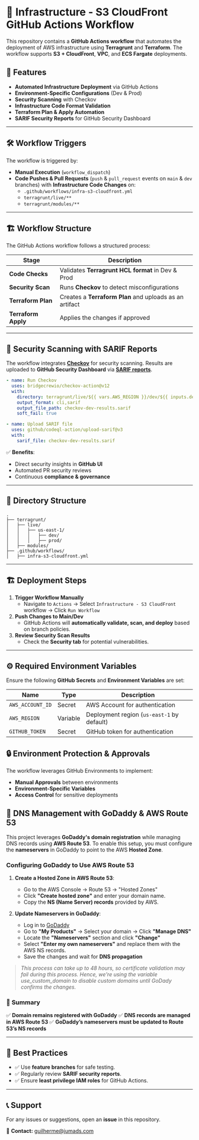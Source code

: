 # 🚀 Infrastructure - S3 CloudFront GitHub Actions Workflow

This repository contains a **GitHub Actions workflow** that automates the deployment of AWS infrastructure using **Terragrunt** and **Terraform**. The workflow supports **S3 + CloudFront**, **VPC**, and **ECS Fargate** deployments.

## 📌 Features
- **Automated Infrastructure Deployment** via GitHub Actions
- **Environment-Specific Configurations** (Dev & Prod)
- **Security Scanning** with Checkov
- **Infrastructure Code Format Validation**
- **Terraform Plan & Apply Automation**
- **SARIF Security Reports** for GitHub Security Dashboard

---

## 🛠️ Workflow Triggers
The workflow is triggered by:
- **Manual Execution** (`workflow_dispatch`)
- **Code Pushes & Pull Requests** (`push` & `pull_request` events on `main` & `dev` branches) with **Infrastructure Code Changes** on:
  - `.github/workflows/infra-s3-cloudfront.yml`
  - `terragrunt/live/**` 
  - `terragrunt/modules/**`

---

## 🏗️ Workflow Structure
The GitHub Actions workflow follows a structured process:

| Stage             | Description |
|------------------|------------|
| **Code Checks**  | Validates **Terragrunt HCL format** in Dev & Prod |
| **Security Scan** | Runs **Checkov** to detect misconfigurations |
| **Terraform Plan** | Creates a **Terraform Plan** and uploads as an artifact |
| **Terraform Apply** | Applies the changes if approved |

---

## 🔐 Security Scanning with SARIF Reports
The workflow integrates [**Checkov**](https://www.checkov.io/) for security scanning. Results are uploaded to **GitHub Security Dashboard** via [**SARIF reports**](https://www.checkov.io/8.Outputs/SARIF.html).

```yaml
- name: Run Checkov
  uses: bridgecrewio/checkov-action@v12
  with:
    directory: terragrunt/live/${{ vars.AWS_REGION }}/dev/${{ inputs.deploy_module }}
    output_format: cli,sarif
    output_file_path: checkov-dev-results.sarif
    soft_fail: true

- name: Upload SARIF file
  uses: github/codeql-action/upload-sarif@v3
  with:
    sarif_file: checkov-dev-results.sarif
```
✅ **Benefits**:
- Direct security insights in **GitHub UI**
- Automated PR security reviews
- Continuous **compliance & governance**

---

## 📂 Directory Structure
```
.
├── terragrunt/
│   ├── live/
│   │   ├── us-east-1/
│   │   │   ├── dev/
│   │   │   ├── prod/
│   ├── modules/
├── .github/workflows/
│   ├── infra-s3-cloudfront.yml
```

---

## 🏗️ Deployment Steps
1. **Trigger Workflow Manually**
   - Navigate to `Actions` → Select `Infrastructure - S3 CloudFront` workflow → Click `Run Workflow`
2. **Push Changes to Main/Dev**
   - GitHub Actions will **automatically validate, scan, and deploy** based on branch policies.
3. **Review Security Scan Results**
   - Check the **Security tab** for potential vulnerabilities.

---

## ⚙️ Required Environment Variables
Ensure the following **GitHub Secrets** and **Environment Variables** are set:

| Name             | Type      | Description |
|------------------|-----------|-------------|
| `AWS_ACCOUNT_ID` | Secret    | AWS Account for authentication |
| `AWS_REGION`     | Variable  | Deployment region (`us-east-1` by default) |
| `GITHUB_TOKEN`   | Secret    | GitHub token for authentication |


## 🔒 Environment Protection & Approvals

The workflow leverages GitHub Environments to implement:
- **Manual Approvals** between environments
- **Environment-Specific Variables**
- **Access Control** for sensitive deployments

## 🚀 DNS Management with GoDaddy & AWS Route 53

This project leverages **GoDaddy's domain registration** while managing DNS records using **AWS Route 53**. To enable this setup, you must configure the **nameservers** in GoDaddy to point to the AWS **Hosted Zone**.

### **Configuring GoDaddy to Use AWS Route 53**
1. **Create a Hosted Zone in AWS Route 53**:
   - Go to the AWS Console → Route 53 → "Hosted Zones"
   - Click **"Create hosted zone"** and enter your domain name.
   - Copy the **NS (Name Server) records** provided by AWS.

2. **Update Nameservers in GoDaddy**:
   - Log in to [GoDaddy](https://www.godaddy.com/)
   - Go to **"My Products"** → Select your domain → Click **"Manage DNS"**
   - Locate the **"Nameservers"** section and click **"Change"**
   - Select **"Enter my own nameservers"** and replace them with the AWS NS records.
   - Save the changes and wait for **DNS propagation**
  
  >_This process can take up to 48 hours, so certificate validation may fail during this process. Hence, we're using the variable use_custom_domain to disable custom domains until GoDady confirms the changes._

### 🎯 **Summary**
✅ **Domain remains registered with GoDaddy**
✅ **DNS records are managed in AWS Route 53**
✅ **GoDaddy’s nameservers must be updated to Route 53’s NS records**



---

## 📌 Best Practices
- ✅ Use **feature branches** for safe testing.
- ✅ Regularly review **SARIF security reports**.
- ✅ Ensure **least privilege IAM roles** for GitHub Actions.

---

## 📞 Support
For any issues or suggestions, open an **issue** in this repository.

📧 **Contact:** [guilherme@jumads.com](mailto:guilherme@jumads.com)

